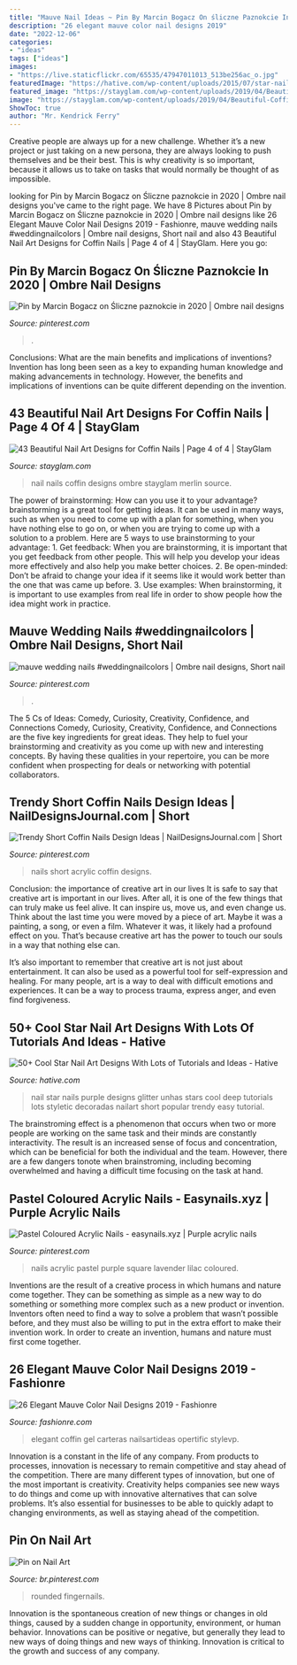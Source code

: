 ```yaml
---
title: "Mauve Nail Ideas ~ Pin By Marcin Bogacz On śliczne Paznokcie In 2020"
description: "26 elegant mauve color nail designs 2019"
date: "2022-12-06"
categories:
- "ideas"
tags: ["ideas"]
images:
- "https://live.staticflickr.com/65535/47947011013_513be256ac_o.jpg"
featuredImage: "https://hative.com/wp-content/uploads/2015/07/star-nails/8-star-nail-art-designs.jpg"
featured_image: "https://stayglam.com/wp-content/uploads/2019/04/Beautiful-Coffin-Nail-Design.jpg"
image: "https://stayglam.com/wp-content/uploads/2019/04/Beautiful-Coffin-Nail-Design.jpg"
ShowToc: true
author: "Mr. Kendrick Ferry"
---
```



Creative people are always up for a new challenge. Whether it’s a new project or just taking on a new persona, they are always looking to push themselves and be their best. This is why creativity is so important, because it allows us to take on tasks that would normally be thought of as impossible.

	

		
looking for Pin by Marcin Bogacz on Śliczne paznokcie in 2020 | Ombre nail designs you've came to the right page. We have 8 Pictures about Pin by Marcin Bogacz on Śliczne paznokcie in 2020 | Ombre nail designs like 26 Elegant Mauve Color Nail Designs 2019 - Fashionre, mauve wedding nails #weddingnailcolors | Ombre nail designs, Short nail and also 43 Beautiful Nail Art Designs for Coffin Nails | Page 4 of 4 | StayGlam. Here you go:
		
    
## Pin By Marcin Bogacz On Śliczne Paznokcie In 2020 | Ombre Nail Designs

<img loading=lazy src="https://i.pinimg.com/736x/ee/32/6d/ee326d3e0a10e15aca12b89a9eeb6db8.jpg" onerror="this.onerror=null;this.src='https://tse4.mm.bing.net/th?id=OIP.YH1Hka1m97gHZ1jRFvTV9wHaJH&amp;pid=15.1';" alt="Pin by Marcin Bogacz on Śliczne paznokcie in 2020 | Ombre nail designs">

_Source: pinterest.com_

>. 

	

Conclusions: What are the main benefits and implications of inventions?
Invention has long been seen as a key to expanding human knowledge and making advancements in technology. However, the benefits and implications of inventions can be quite different depending on the invention.

    
## 43 Beautiful Nail Art Designs For Coffin Nails | Page 4 Of 4 | StayGlam

<img loading=lazy src="https://stayglam.com/wp-content/uploads/2019/04/Beautiful-Coffin-Nail-Design.jpg" onerror="this.onerror=null;this.src='https://tse4.mm.bing.net/th?id=OIP.-3HDJ1WoAQMLwSWaGeKQjQHaHa&amp;pid=15.1';" alt="43 Beautiful Nail Art Designs for Coffin Nails | Page 4 of 4 | StayGlam">

_Source: stayglam.com_

>nail nails coffin designs ombre stayglam merlin source. 

	

The power of brainstorming: How can you use it to your advantage?
brainstorming is a great tool for getting ideas. It can be used in many ways, such as when you need to come up with a plan for something, when you have nothing else to go on, or when you are trying to come up with a solution to a problem. Here are 5 ways to use brainstorming to your advantage: 1. Get feedback: When you are brainstorming, it is important that you get feedback from other people. This will help you develop your ideas more effectively and also help you make better choices. 2. Be open-minded: Don’t be afraid to change your idea if it seems like it would work better than the one that was came up before. 3. Use examples: When brainstorming, it is important to use examples from real life in order to show people how the idea might work in practice. 
    
## Mauve Wedding Nails #weddingnailcolors | Ombre Nail Designs, Short Nail

<img loading=lazy src="https://i.pinimg.com/736x/ee/7b/6b/ee7b6b328da8c66cca244a6030bc7eec.jpg" onerror="this.onerror=null;this.src='https://tse2.mm.bing.net/th?id=OIP.krT07nPJM66ObK4kvfXzXQHaHZ&amp;pid=15.1';" alt="mauve wedding nails #weddingnailcolors | Ombre nail designs, Short nail">

_Source: pinterest.com_

>. 

	

The 5 Cs of Ideas: Comedy, Curiosity, Creativity, Confidence, and Connections
Comedy, Curiosity, Creativity, Confidence, and Connections are the five key ingredients for great ideas. They help to fuel your brainstorming and creativity as you come up with new and interesting concepts. By having these qualities in your repertoire, you can be more confident when prospecting for deals or networking with potential collaborators.

    
## Trendy Short Coffin Nails Design Ideas | NailDesignsJournal.com | Short

<img loading=lazy src="https://i.pinimg.com/736x/19/18/86/1918864b9dbd4a04b175325b3e398c97.jpg" onerror="this.onerror=null;this.src='https://tse4.mm.bing.net/th?id=OIP.8LKCgamuTrDwd_iY9FFhHgHaHa&amp;pid=15.1';" alt="Trendy Short Coffin Nails Design Ideas | NailDesignsJournal.com | Short">

_Source: pinterest.com_

>nails short acrylic coffin designs. 

	

Conclusion: the importance of creative art in our lives
It is safe to say that creative art is important in our lives. After all, it is one of the few things that can truly make us feel alive. It can inspire us, move us, and even change us.
Think about the last time you were moved by a piece of art. Maybe it was a painting, a song, or even a film. Whatever it was, it likely had a profound effect on you. That’s because creative art has the power to touch our souls in a way that nothing else can.

It’s also important to remember that creative art is not just about entertainment. It can also be used as a powerful tool for self-expression and healing. For many people, art is a way to deal with difficult emotions and experiences. It can be a way to process trauma, express anger, and even find forgiveness.

    
## 50+ Cool Star Nail Art Designs With Lots Of Tutorials And Ideas - Hative

<img loading=lazy src="https://hative.com/wp-content/uploads/2015/07/star-nails/8-star-nail-art-designs.jpg" onerror="this.onerror=null;this.src='https://tse2.mm.bing.net/th?id=OIP._yLh6a72datXLUiu9DME2QHaHa&amp;pid=15.1';" alt="50+ Cool Star Nail Art Designs With Lots of Tutorials and Ideas - Hative">

_Source: hative.com_

>nail star nails purple designs glitter unhas stars cool deep tutorials lots styletic decoradas nailart short popular trendy easy tutorial. 

	

The brainstroming effect is a phenomenon that occurs when two or more people are working on the same task and their minds are constantly interactivity. The result is an increased sense of focus and concentration, which can be beneficial for both the individual and the team. However, there are a few dangers tonote when brainstroming, including becoming overwhelmed and having a difficult time focusing on the task at hand.

    
## Pastel Coloured Acrylic Nails - Easynails.xyz | Purple Acrylic Nails

<img loading=lazy src="https://i.pinimg.com/736x/6f/a9/45/6fa9453d6fd459585fb44858de9efa04--acrylic-nails-lavender-pastel-acrylic-nails.jpg" onerror="this.onerror=null;this.src='https://tse2.mm.bing.net/th?id=OIP.S1TLle56Muh60A0NY0F0bAHaHa&amp;pid=15.1';" alt="Pastel Coloured Acrylic Nails - easynails.xyz | Purple acrylic nails">

_Source: pinterest.com_

>nails acrylic pastel purple square lavender lilac coloured. 

	

Inventions are the result of a creative process in which humans and nature come together. They can be something as simple as a new way to do something or something more complex such as a new product or invention. Inventors often need to find a way to solve a problem that wasn’t possible before, and they must also be willing to put in the extra effort to make their invention work. In order to create an invention, humans and nature must first come together.

    
## 26 Elegant Mauve Color Nail Designs 2019 - Fashionre

<img loading=lazy src="https://live.staticflickr.com/65535/47947011013_513be256ac_o.jpg" onerror="this.onerror=null;this.src='https://tse2.mm.bing.net/th?id=OIP.BkTSioY6jbOwz97wxFQY0QHaNK&amp;pid=15.1';" alt="26 Elegant Mauve Color Nail Designs 2019 - Fashionre">

_Source: fashionre.com_

>elegant coffin gel carteras nailsartideas opertific stylevp. 

	

Innovation is a constant in the life of any company. From products to processes, innovation is necessary to remain competitive and stay ahead of the competition. There are many different types of innovation, but one of the most important is creativity. Creativity helps companies see new ways to do things and come up with innovative alternatives that can solve problems. It’s also essential for businesses to be able to quickly adapt to changing environments, as well as staying ahead of the competition.

    
## Pin On Nail Art

<img loading=lazy src="https://i.pinimg.com/736x/43/f8/31/43f8316303caab29ebd8f4aa19f460e5.jpg" onerror="this.onerror=null;this.src='https://tse1.mm.bing.net/th?id=OIP.Hy8ke34K4M_79D0syOWsfAHaK_&amp;pid=15.1';" alt="Pin on Nail Art">

_Source: br.pinterest.com_

>rounded fingernails. 

	

Innovation is the spontaneous creation of new things or changes in old things, caused by a sudden change in opportunity, environment, or human behavior. Innovations can be positive or negative, but generally they lead to new ways of doing things and new ways of thinking. Innovation is critical to the growth and success of any company.

